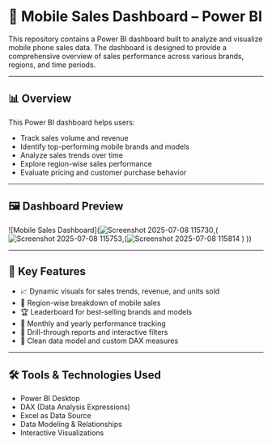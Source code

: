 # 📱 Mobile Sales Dashboard – Power BI

This repository contains a Power BI dashboard built to analyze and visualize mobile phone sales data. The dashboard is designed to provide a comprehensive overview of sales performance across various brands, regions, and time periods.

---

## 📊 Overview

This Power BI dashboard helps users:
- Track sales volume and revenue
- Identify top-performing mobile brands and models
- Analyze sales trends over time
- Explore region-wise sales performance
- Evaluate pricing and customer purchase behavior

---

## 🖼️ Dashboard Preview

![Mobile Sales Dashboard](![Screenshot 2025-07-08 115730](https://github.com/user-attachments/assets/8ef18d07-0671-40b9-aae3-c83636348f30),(![Screenshot 2025-07-08 115753](https://github.com/user-attachments/assets/cadafbc2-f972-4713-8838-02d50bf64238),(![Screenshot 2025-07-08 115814](https://github.com/user-attachments/assets/71664af8-96b6-4152-a8b9-92948cf6a241)
)
))


---

## 📌 Key Features

- 📈 Dynamic visuals for sales trends, revenue, and units sold
- 📍 Region-wise breakdown of mobile sales
- 🏆 Leaderboard for best-selling brands and models
- 🛒 Monthly and yearly performance tracking
- 📂 Drill-through reports and interactive filters
- 📐 Clean data model and custom DAX measures

---


## 🛠️ Tools & Technologies Used

- Power BI Desktop
- DAX (Data Analysis Expressions)
- Excel as Data Source
- Data Modeling & Relationships
- Interactive Visualizations

